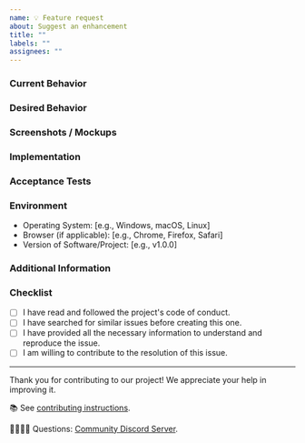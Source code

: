 ```yaml
---
name: 💡 Feature request
about: Suggest an enhancement
title: ""
labels: ""
assignees: ""
---
```


### Current Behavior

<!-- A brief description of what the problem is. (e.g. I need to be able to...) -->

### Desired Behavior

<!-- A brief description of the enhancement. -->

### Screenshots / Mockups

<!-- Add any other context or screenshots about the feature request here. -->

### Implementation

<!-- Specifics on the approach to fulfilling the feature request. -->

### Acceptance Tests

<!-- Stipulations of functional behavior or non-functional items that must be in-place in order for the issue to be closed. -->

### Environment

- Operating System: [e.g., Windows, macOS, Linux]
- Browser (if applicable): [e.g., Chrome, Firefox, Safari]
- Version of Software/Project: [e.g., v1.0.0]

### Additional Information

<!-- [Include any additional context, logs, or details that might be helpful in addressing the issue.] -->

### Checklist

- [ ] I have read and followed the project's code of conduct.
- [ ] I have searched for similar issues before creating this one.
- [ ] I have provided all the necessary information to understand and reproduce the issue.
- [ ] I am willing to contribute to the resolution of this issue.

---

Thank you for contributing to our project! We appreciate your help in improving it.

📚 See [contributing instructions](https://github.com/llaske/sugarizer-server/tree/master/docs).

🙋🏾🙋🏼 Questions: [Community Discord Server](https://discord.gg/p8UZyFtwHr).
